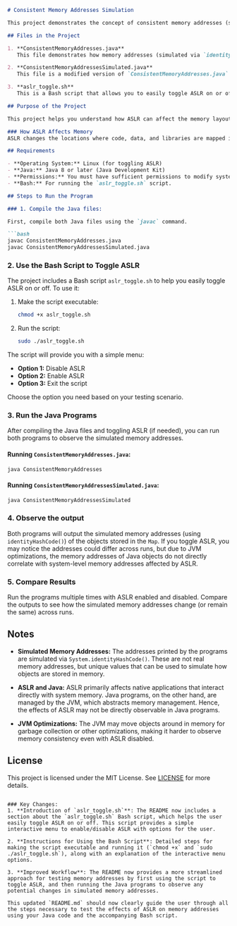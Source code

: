 ```markdown
# Consistent Memory Addresses Simulation

This project demonstrates the concept of consistent memory addresses (simulated via Java's `identityHashCode`) for objects before and after toggling ASLR (Address Space Layout Randomization) in a Linux system. The goal is to observe how memory addresses change across different runs of the program when ASLR is enabled or disabled.

## Files in the Project

1. **ConsistentMemoryAddresses.java**  
   This file demonstrates how memory addresses (simulated via `identityHashCode`) for objects can be observed using a simple Java program. The program creates objects, stores them in a `Map`, and prints out their "memory addresses" (simulated by `System.identityHashCode()`) to show how they are allocated in memory.

2. **ConsistentMemoryAddressesSimulated.java**  
   This file is a modified version of `ConsistentMemoryAddresses.java` with an infinite loop added to keep the program running. This was included in the original code you provided, but it doesn't affect the memory address simulation. The infinite loop is removed in the improved version of the program.

3. **aslr_toggle.sh**  
   This is a Bash script that allows you to easily toggle ASLR on or off. The script provides a simple menu for enabling or disabling ASLR on your Linux system.

## Purpose of the Project

This project helps you understand how ASLR can affect the memory layout in systems. The Java Virtual Machine (JVM) abstracts away direct memory management, so the observed memory addresses (via `identityHashCode()`) may vary regardless of ASLR settings. The program attempts to simulate what would happen in a native application if you disabled or enabled ASLR, although it doesn't directly interact with low-level memory management.

### How ASLR Affects Memory
ASLR changes the locations where code, data, and libraries are mapped in memory. While ASLR is mainly relevant to native applications, Java’s memory model abstracts direct memory management from the user, meaning the `identityHashCode()` values can change between runs, but not in the same way as physical memory addresses in C/C++ programs.

## Requirements

- **Operating System:** Linux (for toggling ASLR)
- **Java:** Java 8 or later (Java Development Kit)
- **Permissions:** You must have sufficient permissions to modify system parameters like ASLR (`sudo` access).
- **Bash:** For running the `aslr_toggle.sh` script.

## Steps to Run the Program

### 1. Compile the Java files:

First, compile both Java files using the `javac` command.

```bash
javac ConsistentMemoryAddresses.java
javac ConsistentMemoryAddressesSimulated.java
```

### 2. Use the Bash Script to Toggle ASLR

The project includes a Bash script `aslr_toggle.sh` to help you easily toggle ASLR on or off. To use it:

1. Make the script executable:
   ```bash
   chmod +x aslr_toggle.sh
   ```

2. Run the script:
   ```bash
   sudo ./aslr_toggle.sh
   ```

The script will provide you with a simple menu:
- **Option 1:** Disable ASLR
- **Option 2:** Enable ASLR
- **Option 3:** Exit the script

Choose the option you need based on your testing scenario.

### 3. Run the Java Programs

After compiling the Java files and toggling ASLR (if needed), you can run both programs to observe the simulated memory addresses.

#### Running `ConsistentMemoryAddresses.java`:
```bash
java ConsistentMemoryAddresses
```

#### Running `ConsistentMemoryAddressesSimulated.java`:
```bash
java ConsistentMemoryAddressesSimulated
```

### 4. Observe the output

Both programs will output the simulated memory addresses (using `identityHashCode()`) of the objects stored in the `Map`. If you toggle ASLR, you may notice the addresses could differ across runs, but due to JVM optimizations, the memory addresses of Java objects do not directly correlate with system-level memory addresses affected by ASLR.

### 5. Compare Results

Run the programs multiple times with ASLR enabled and disabled. Compare the outputs to see how the simulated memory addresses change (or remain the same) across runs.

## Notes

- **Simulated Memory Addresses:** The addresses printed by the programs are simulated via `System.identityHashCode()`. These are not real memory addresses, but unique values that can be used to simulate how objects are stored in memory.
  
- **ASLR and Java:** ASLR primarily affects native applications that interact directly with system memory. Java programs, on the other hand, are managed by the JVM, which abstracts memory management. Hence, the effects of ASLR may not be directly observable in Java programs.

- **JVM Optimizations:** The JVM may move objects around in memory for garbage collection or other optimizations, making it harder to observe memory consistency even with ASLR disabled.

## License

This project is licensed under the MIT License. See [LICENSE](LICENSE) for more details.
```

### Key Changes:
1. **Introduction of `aslr_toggle.sh`**: The README now includes a section about the `aslr_toggle.sh` Bash script, which helps the user easily toggle ASLR on or off. This script provides a simple interactive menu to enable/disable ASLR with options for the user.
   
2. **Instructions for Using the Bash Script**: Detailed steps for making the script executable and running it (`chmod +x` and `sudo ./aslr_toggle.sh`), along with an explanation of the interactive menu options.

3. **Improved Workflow**: The README now provides a more streamlined approach for testing memory addresses by first using the script to toggle ASLR, and then running the Java programs to observe any potential changes in simulated memory addresses.

This updated `README.md` should now clearly guide the user through all the steps necessary to test the effects of ASLR on memory addresses using your Java code and the accompanying Bash script.
